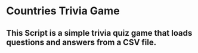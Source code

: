 # Countries Trivia Game
## This Script is a simple trivia quiz game that loads questions and answers from a CSV file.


